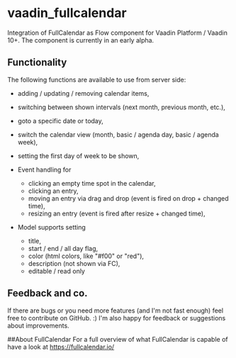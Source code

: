 # vaadin_fullcalendar
Integration of FullCalendar as Flow component for Vaadin Platform / Vaadin 10+. The component is currently in an early alpha. 

## Functionality
The following functions are available to use from server side:
* adding / updating / removing calendar items,
* switching between shown intervals (next month, previous month, etc.),
* goto a specific date or today,
* switch the calendar view (month, basic / agenda day, basic / agenda week),
* setting the first day of week to be shown,

* Event handling for
    * clicking an empty time spot in the calendar,
    * clicking an entry,
    * moving an entry via drag and drop (event is fired on drop + changed time),
    * resizing an entry (event is fired after resize + changed time),
    
* Model supports setting 
    * title, 
    * start / end / all day flag, 
    * color (html colors, like "#f00" or "red"), 
    * description (not shown via FC), 
    * editable / read only

## Feedback and co.
If there are bugs or you need more features (and I'm not fast enough) feel free to contribute on GitHub. :)
I'm also happy for feedback or suggestions about improvements.

##About FullCalendar
For a full overview of what FullCalendar is capable of have a look at https://fullcalendar.io/ 
